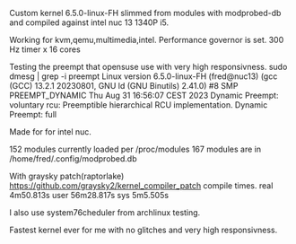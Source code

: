 Custom kernel 6.5.0-linux-FH slimmed from modules with modprobed-db and compiled against intel nuc 13 1340P i5.

Working for kvm,qemu,multimedia,intel.
Performance governor is set.
300 Hz timer x 16 cores

Testing the preempt that opensuse use with very high responsivness.
sudo dmesg | grep -i preempt
Linux version 6.5.0-linux-FH (fred@nuc13) (gcc (GCC) 13.2.1 20230801, GNU ld (GNU Binutils) 2.41.0) #8 SMP PREEMPT_DYNAMIC Thu Aug 31 16:56:07 CEST 2023
Dynamic Preempt: voluntary
rcu: Preemptible hierarchical RCU implementation.
Dynamic Preempt: full

Made for for intel nuc.

152 modules currently loaded per /proc/modules
167 modules are in /home/fred/.config/modprobed.db

With graysky patch(raptorlake) https://github.com/graysky2/kernel_compiler_patch compile times.
real 4m50.813s user 56m28.817s sys 5m5.505s

I also use system76cheduler from archlinux testing.

Fastest kernel ever for me with no glitches and very high responsivness.
